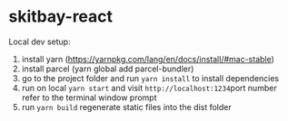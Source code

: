 # skitbay-react
Local dev setup:
1. install yarn (https://yarnpkg.com/lang/en/docs/install/#mac-stable)
2. install parcel (yarn global add parcel-bundler)
3. go to the project folder and run `yarn install` to install dependencies
4. run on local `yarn start` and visit `http://localhost:1234`port number refer to the terminal window prompt
5. run `yarn build` regenerate static files into the dist folder
    
